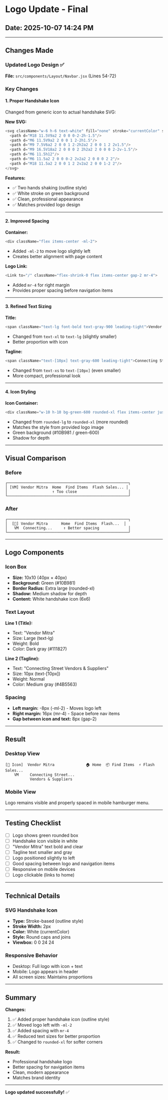 # Logo Update - Final

## Date: 2025-10-07 14:24 PM

---

## Changes Made

### Updated Logo Design ✅

**File:** `src/components/Layout/Navbar.jsx` (Lines 54-72)

### Key Changes

#### 1. Proper Handshake Icon
Changed from generic icon to actual handshake SVG:

**New SVG:**
```javascript
<svg className="w-6 h-6 text-white" fill="none" stroke="currentColor" strokeWidth="2" strokeLinecap="round" strokeLinejoin="round" viewBox="0 0 24 24">
  <path d="M18 11.5V9a2 2 0 0 0-2-2h-1.5"/>
  <path d="M6 11.5V9a2 2 0 0 1 2-2h1.5"/>
  <path d="M9 7.5V6a2 2 0 0 1 2-2h2a2 2 0 0 1 2 2v1.5"/>
  <path d="M9 16.5V18a2 2 0 0 0 2 2h2a2 2 0 0 0 2-2v-1.5"/>
  <path d="M6 11.5h12"/>
  <path d="M6 11.5a2 2 0 0 0-2 2v2a2 2 0 0 0 2 2"/>
  <path d="M18 11.5a2 2 0 0 1 2 2v2a2 2 0 0 1-2 2"/>
</svg>
```

**Features:**
- ✅ Two hands shaking (outline style)
- ✅ White stroke on green background
- ✅ Clean, professional appearance
- ✅ Matches provided logo design

---

#### 2. Improved Spacing

**Container:**
```javascript
<div className="flex items-center -ml-2">
```
- Added `-ml-2` to move logo slightly left
- Creates better alignment with page content

**Logo Link:**
```javascript
<Link to="/" className="flex-shrink-0 flex items-center gap-2 mr-4">
```
- Added `mr-4` for right margin
- Provides proper spacing before navigation items

---

#### 3. Refined Text Sizing

**Title:**
```javascript
<span className="text-lg font-bold text-gray-900 leading-tight">Vendor Mitra</span>
```
- Changed from `text-xl` to `text-lg` (slightly smaller)
- Better proportion with icon

**Tagline:**
```javascript
<span className="text-[10px] text-gray-600 leading-tight">Connecting Street Vendors & Suppliers</span>
```
- Changed from `text-xs` to `text-[10px]` (even smaller)
- More compact, professional look

---

#### 4. Icon Styling

**Icon Container:**
```javascript
<div className="w-10 h-10 bg-green-600 rounded-xl flex items-center justify-center shadow-md">
```
- Changed from `rounded-lg` to `rounded-xl` (more rounded)
- Matches the style from provided logo image
- Green background (#10B981 / green-600)
- Shadow for depth

---

## Visual Comparison

### Before
```
┌──────────────────────────────────────────────────────┐
│ [VM] Vendor Mitra  Home  Find Items  Flash Sales... │
│                    ↑ Too close                       │
└──────────────────────────────────────────────────────┘
```

### After
```
┌──────────────────────────────────────────────────────┐
│  [🤝] Vendor Mitra      Home  Find Items  Flash...  │
│   VM  Connecting...     ↑ Better spacing             │
└──────────────────────────────────────────────────────┘
```

---

## Logo Components

### Icon Box
- **Size:** 10x10 (40px × 40px)
- **Background:** Green (#10B981)
- **Border Radius:** Extra large (rounded-xl)
- **Shadow:** Medium shadow for depth
- **Content:** White handshake icon (6x6)

### Text Layout
**Line 1 (Title):**
- Text: "Vendor Mitra"
- Size: Large (text-lg)
- Weight: Bold
- Color: Dark gray (#111827)

**Line 2 (Tagline):**
- Text: "Connecting Street Vendors & Suppliers"
- Size: 10px (text-[10px])
- Weight: Normal
- Color: Medium gray (#4B5563)

### Spacing
- **Left margin:** -8px (-ml-2) - Moves logo left
- **Right margin:** 16px (mr-4) - Space before nav items
- **Gap between icon and text:** 8px (gap-2)

---

## Result

### Desktop View
```
[🤝 Icon]  Vendor Mitra              🏠 Home  📦 Find Items  ⚡ Flash Sales...
    VM     Connecting Street...
           Vendors & Suppliers
```

### Mobile View
Logo remains visible and properly spaced in mobile hamburger menu.

---

## Testing Checklist

- [ ] Logo shows green rounded box
- [ ] Handshake icon visible in white
- [ ] "Vendor Mitra" text bold and clear
- [ ] Tagline text smaller and gray
- [ ] Logo positioned slightly to left
- [ ] Good spacing between logo and navigation items
- [ ] Responsive on mobile devices
- [ ] Logo clickable (links to home)

---

## Technical Details

### SVG Handshake Icon
- **Type:** Stroke-based (outline style)
- **Stroke Width:** 2px
- **Color:** White (currentColor)
- **Style:** Round caps and joins
- **Viewbox:** 0 0 24 24

### Responsive Behavior
- Desktop: Full logo with icon + text
- Mobile: Logo appears in header
- All screen sizes: Maintains proportions

---

## Summary

**Changes:**
1. ✅ Added proper handshake icon (outline style)
2. ✅ Moved logo left with `-ml-2`
3. ✅ Added spacing with `mr-4`
4. ✅ Reduced text sizes for better proportion
5. ✅ Changed to `rounded-xl` for softer corners

**Result:**
- Professional handshake logo
- Better spacing for navigation items
- Clean, modern appearance
- Matches brand identity

---

**Logo updated successfully!** ✅

